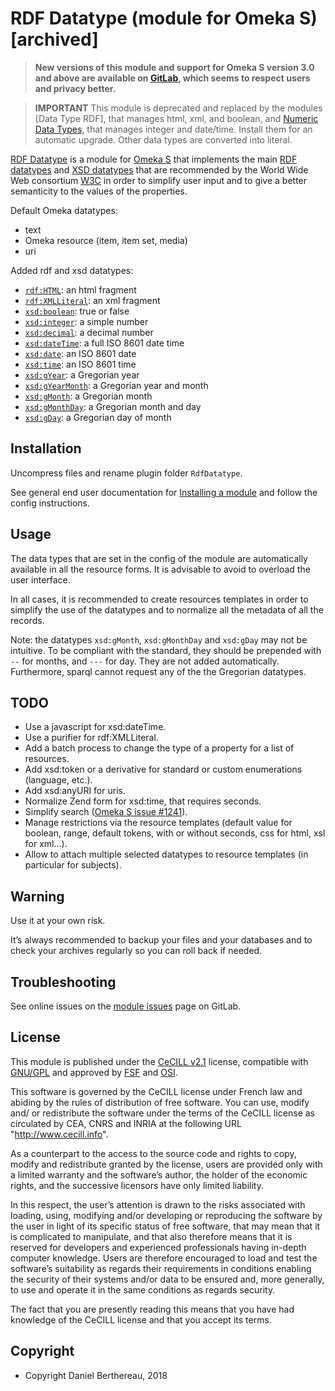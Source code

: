 RDF Datatype (module for Omeka S) [archived]
=================================

> __New versions of this module and support for Omeka S version 3.0 and above
> are available on [GitLab], which seems to respect users and privacy better.__

> **IMPORTANT**
> This module is deprecated and replaced by the modules [Data Type RDF], that
> manages html, xml, and boolean, and [Numeric Data Types], that manages integer
> and date/time. Install them for an automatic upgrade. Other data types are
> converted into literal.


[RDF Datatype] is a module for [Omeka S] that implements the main [RDF datatypes]
and [XSD datatypes] that are recommended by the World Wide Web consortium [W3C]
in order to simplify user input and to give a better semanticity to the values
of the properties.

Default Omeka datatypes:
- text
- Omeka resource (item, item set, media)
- uri

Added rdf and xsd datatypes:
- [`rdf:HTML`](https://www.w3.org/TR/rdf11-concepts/#section-html): an html fragment
- [`rdf:XMLLiteral`](https://www.w3.org/TR/rdf11-concepts/#section-XMLLiteral): an xml fragment
- [`xsd:boolean`](https://www.w3.org/TR/xmlschema11-2/#boolean): true or false
- [`xsd:integer`](https://www.w3.org/TR/xmlschema11-2/#integer): a simple number
- [`xsd:decimal`](https://www.w3.org/TR/xmlschema11-2/#decimal): a decimal number
- [`xsd:dateTime`](https://www.w3.org/TR/xmlschema11-2/#dateTime): a full ISO 8601 date time
- [`xsd:date`](https://www.w3.org/TR/xmlschema11-2/#date): an ISO 8601 date
- [`xsd:time`](https://www.w3.org/TR/xmlschema11-2/#time): an ISO 8601 time
- [`xsd:gYear`](https://www.w3.org/TR/xmlschema11-2/#gYear): a Gregorian year
- [`xsd:gYearMonth`](https://www.w3.org/TR/xmlschema11-2/#gYearMonth): a Gregorian year and month
- [`xsd:gMonth`](https://www.w3.org/TR/xmlschema11-2/#gMonth): a Gregorian month
- [`xsd:gMonthDay`](https://www.w3.org/TR/xmlschema11-2/#gMonthDay): a Gregorian month and day
- [`xsd:gDay`](https://www.w3.org/TR/xmlschema11-2/#gDay): a Gregorian day of month


Installation
------------

Uncompress files and rename plugin folder `RdfDatatype`.

See general end user documentation for [Installing a module] and follow the
config instructions.


Usage
-----

The data types that are set in the config of the module are automatically
available in all the resource forms. It is advisable to avoid to overload the
user interface.

In all cases, it is recommended to create resources templates in order to
simplify the use of the datatypes and to normalize all the metadata of all the
records.

Note: the datatypes `xsd:gMonth`, `xsd:gMonthDay` and `xsd:gDay` may not be
intuitive. To be compliant with the standard, they should be prepended with `--`
for months, and `---` for day. They are not added automatically. Furthermore,
sparql cannot request any of the the Gregorian datatypes.


TODO
----

- Use a javascript for xsd:dateTime.
- Use a purifier for rdf:XMLLiteral.
- Add a batch process to change the type of a property for a list of resources.
- Add xsd:token or a derivative for standard or custom enumerations (language, etc.).
- Add xsd:anyURI for uris.
- Normalize Zend form for xsd:time, that requires seconds.
- Simplify search ([Omeka S issue #1241]).
- Manage restrictions via the resource templates (default value for boolean,
  range, default tokens, with or without seconds, css for html, xsl for xml…).
- Allow to attach multiple selected datatypes to resource templates (in
  particular for subjects).


Warning
-------

Use it at your own risk.

It’s always recommended to backup your files and your databases and to check
your archives regularly so you can roll back if needed.


Troubleshooting
---------------

See online issues on the [module issues] page on GitLab.


License
-------

This module is published under the [CeCILL v2.1] license, compatible with
[GNU/GPL] and approved by [FSF] and [OSI].

This software is governed by the CeCILL license under French law and abiding by
the rules of distribution of free software. You can use, modify and/ or
redistribute the software under the terms of the CeCILL license as circulated by
CEA, CNRS and INRIA at the following URL "http://www.cecill.info".

As a counterpart to the access to the source code and rights to copy, modify and
redistribute granted by the license, users are provided only with a limited
warranty and the software’s author, the holder of the economic rights, and the
successive licensors have only limited liability.

In this respect, the user’s attention is drawn to the risks associated with
loading, using, modifying and/or developing or reproducing the software by the
user in light of its specific status of free software, that may mean that it is
complicated to manipulate, and that also therefore means that it is reserved for
developers and experienced professionals having in-depth computer knowledge.
Users are therefore encouraged to load and test the software’s suitability as
regards their requirements in conditions enabling the security of their systems
and/or data to be ensured and, more generally, to use and operate it in the same
conditions as regards security.

The fact that you are presently reading this means that you have had knowledge
of the CeCILL license and that you accept its terms.


Copyright
---------

* Copyright Daniel Berthereau, 2018


[RDF Datatype]: https://gitlab.com/Daniel-KM/Omeka-S-module-RdfDatatype
[Omeka S]: https://omeka.org/s
[Numeric Data Types]: https://github.com/omeka-s-modules/NumericDataTypes
[RDF datatypes]: https://www.w3.org/TR/rdf11-concepts/#section-Datatypes
[XSD datatypes]: https://www.w3.org/TR/xmlschema11-2
[W3C]: https://www.w3.org
[installing a module]: http://dev.omeka.org/docs/s/user-manual/modules/#installing-modules
[Omeka S issue #1241]: https://github.com/omeka/omeka-s/issues/1241
[module issues]: https://gitlab.com/Daniel-KM/Omeka-S-module-RdfDatatype/-/issues
[CeCILL v2.1]: https://www.cecill.info/licences/Licence_CeCILL_V2.1-en.html
[GNU/GPL]: https://www.gnu.org/licenses/gpl-3.0.html
[FSF]: https://www.fsf.org
[OSI]: http://opensource.org
[MIT]: https://github.com/sandywalker/webui-popover/blob/master/LICENSE.txt
[GitLab]: https://gitlab.com/Daniel-KM
[Daniel-KM]: https://gitlab.com/Daniel-KM "Daniel Berthereau"
